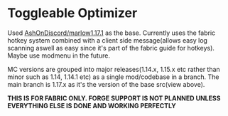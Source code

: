 # Toggleable Optimizer
Used [AshOnDiscord/marlow1.17.1](https://github.com/AshOnDiscord/marlow1.17.1) as the base. 
Currently uses the fabric hotkey system combined with a client side message(allows easy log scanning aswell as easy since it's part of the fabric guide for hotkeys).
Maybe use modmenu in the future.

MC versions are grouped into major releases(1.14.x, 1.15.x etc rather than minor such as 1.14, 1.14.1 etc) as a single mod/codebase in a branch. The main branch is 1.17.x as it's the version of the base src(view above). 

**THIS IS FOR FABRIC ONLY. FORGE SUPPORT IS NOT PLANNED UNLESS EVERYTHING ELSE IS DONE AND WORKING PERFECTLY**
